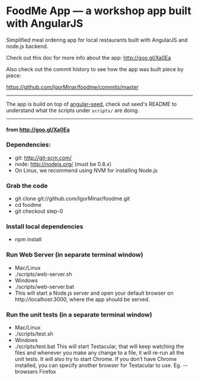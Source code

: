 # FoodMe App — a workshop app built with AngularJS

Simplified meal ordering app for local restaurants built with AngularJS
and node.js backend.

Check out this doc for more info about the app: http://goo.gl/Xa0Ea

Also check out the commit history to see how the app was built piece by piece:

https://github.com/IgorMinar/foodme/commits/master

---

The app is build on top of [angular-seed](http://github.com/angular/angular-seed),
check out seed's README to understand what the scripts under `scripts/` are doing.

---

#### from http://goo.gl/Xa0Ea

### Dependencies:

- git: http://git-scm.com/
- node: http://nodejs.org/ (must be 0.8.x)
- On Linux, we recommend using NVM for installing Node.js

### Grab the code

- git clone git://github.com/IgorMinar/foodme.git
- cd foodme
- git checkout step-0

### Install local dependencies

- npm install

### Run Web Server (in separate terminal window)

- Mac/Linux
- ./scripts/web-server.sh
- Windows
- ./scripts/web-server.bat
- This will start a Node.js server and open your default browser on http://localhost:3000, where the app should be served.

### Run the unit tests (in a separate terminal window)

- Mac/Linux
- ./scripts/test.sh
- Windows
- ./scripts/test.bat
This will start Testacular, that will keep watching the files and whenever you make any change to a file, it will re-run all the unit tests.
It will also try to start Chrome. If you don’t have Chrome installed, you can specify another browser for Testacular to use. Eg. --browsers Firefox
